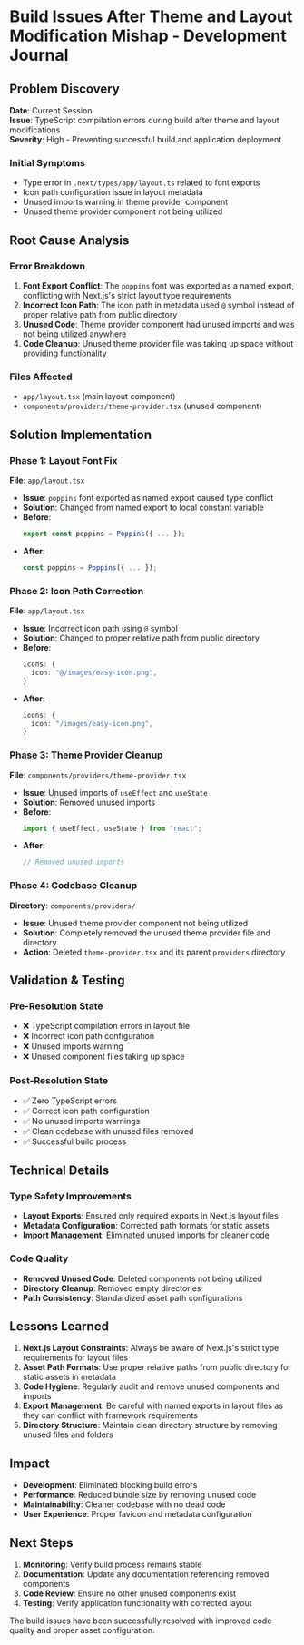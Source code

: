 # Build Issues After Theme and Layout Modification Mishap - Development Journal

## Problem Discovery

**Date**: Current Session  
**Issue**: TypeScript compilation errors during build after theme and layout modifications  
**Severity**: High - Preventing successful build and application deployment

### Initial Symptoms
- Type error in `.next/types/app/layout.ts` related to font exports
- Icon path configuration issue in layout metadata
- Unused imports warning in theme provider component
- Unused theme provider component not being utilized

## Root Cause Analysis

### Error Breakdown
1. **Font Export Conflict**: The `poppins` font was exported as a named export, conflicting with Next.js's strict layout type requirements
2. **Incorrect Icon Path**: The icon path in metadata used `@` symbol instead of proper relative path from public directory
3. **Unused Code**: Theme provider component had unused imports and was not being utilized anywhere
4. **Code Cleanup**: Unused theme provider file was taking up space without providing functionality

### Files Affected
- `app/layout.tsx` (main layout component)
- `components/providers/theme-provider.tsx` (unused component)

## Solution Implementation

### Phase 1: Layout Font Fix
**File**: `app/layout.tsx`
- **Issue**: `poppins` font exported as named export caused type conflict
- **Solution**: Changed from named export to local constant variable
- **Before**:
  ```typescript
  export const poppins = Poppins({ ... });
  ```
- **After**:
  ```typescript
  const poppins = Poppins({ ... });
  ```

### Phase 2: Icon Path Correction
**File**: `app/layout.tsx`
- **Issue**: Incorrect icon path using `@` symbol
- **Solution**: Changed to proper relative path from public directory
- **Before**:
  ```typescript
  icons: {
    icon: "@/images/easy-icon.png",
  }
  ```
- **After**:
  ```typescript
  icons: {
    icon: "/images/easy-icon.png",
  }
  ```

### Phase 3: Theme Provider Cleanup
**File**: `components/providers/theme-provider.tsx`
- **Issue**: Unused imports of `useEffect` and `useState`
- **Solution**: Removed unused imports
- **Before**:
  ```typescript
  import { useEffect, useState } from "react";
  ```
- **After**:
  ```typescript
  // Removed unused imports
  ```

### Phase 4: Codebase Cleanup
**Directory**: `components/providers/`
- **Issue**: Unused theme provider component not being utilized
- **Solution**: Completely removed the unused theme provider file and directory
- **Action**: Deleted `theme-provider.tsx` and its parent `providers` directory

## Validation & Testing

### Pre-Resolution State
- ❌ TypeScript compilation errors in layout file
- ❌ Incorrect icon path configuration
- ❌ Unused imports warning
- ❌ Unused component files taking up space

### Post-Resolution State
- ✅ Zero TypeScript errors
- ✅ Correct icon path configuration
- ✅ No unused imports warnings
- ✅ Clean codebase with unused files removed
- ✅ Successful build process

## Technical Details

### Type Safety Improvements
- **Layout Exports**: Ensured only required exports in Next.js layout files
- **Metadata Configuration**: Corrected path formats for static assets
- **Import Management**: Eliminated unused imports for cleaner code

### Code Quality
- **Removed Unused Code**: Deleted components not being utilized
- **Directory Cleanup**: Removed empty directories
- **Path Consistency**: Standardized asset path configurations

## Lessons Learned

1. **Next.js Layout Constraints**: Always be aware of Next.js's strict type requirements for layout files
2. **Asset Path Formats**: Use proper relative paths from public directory for static assets in metadata
3. **Code Hygiene**: Regularly audit and remove unused components and imports
4. **Export Management**: Be careful with named exports in layout files as they can conflict with framework requirements
5. **Directory Structure**: Maintain clean directory structure by removing unused files and folders

## Impact

- **Development**: Eliminated blocking build errors
- **Performance**: Reduced bundle size by removing unused code
- **Maintainability**: Cleaner codebase with no dead code
- **User Experience**: Proper favicon and metadata configuration

## Next Steps

1. **Monitoring**: Verify build process remains stable
2. **Documentation**: Update any documentation referencing removed components
3. **Code Review**: Ensure no other unused components exist
4. **Testing**: Verify application functionality with corrected layout

The build issues have been successfully resolved with improved code quality and proper asset configuration.